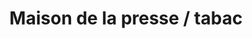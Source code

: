 ---
title: "Maison de la presse / tabac"
url: /villard-de-lans/maison-de-la-presse-tabac/
shop: Tabak
---